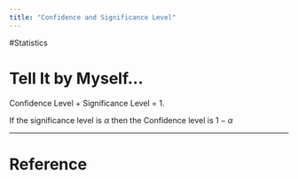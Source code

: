 ```yaml
---
title: "Confidence and Significance Level"
---
```


#Statistics 


# Tell It by Myself...

Confidence Level + Significance Level = 1.

If the significance level is $\alpha$ then the Confidence level is $1-\alpha$



---



# Reference 

